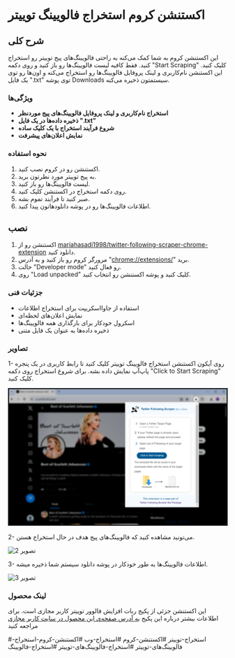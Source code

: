 # اکستنشن کروم استخراج فالویینگ توییتر



## شرح کلی

این اکستنشن کروم به شما کمک می‌کنه به راحتی فالویینگ‌های پیج توییتر رو استخراج کنید. فقط کافیه لیست فالویینگ‌ها رو باز کنید و روی دکمه "Start Scraping" کلیک کنید. این اکستنشن نام‌کاربری و لینک پروفایل فالویینگ‌ها رو استخراج می‌کنه و اون‌ها رو توی یک فایل ".txt" توی پوشه Downloads سیستمتون ذخیره می‌کنه.




### ویژگی‌ها 

*   **استخراج نام‌کاربری و لینک پروفایل فالویینگ‌های پیج موردنظر**
*   **ذخیره داده‌ها در یک فایل ".txt"**
*   **شروع فرآیند استخراج با یک کلیک ساده**
*   **نمایش اعلان‌های پیشرفت**


### نحوه استفاده

1. اکستنشن رو در کروم نصب کنید.
2. به پیج توییتر مورد نظرتون برید.
3. لیست فالویینگ‌ها رو باز کنید.
4. روی دکمه استخراج در اکستنشن کلیک کنید.
5. صبر کنید تا فرآیند تموم بشه.
6. اطلاعات فالویینگ‌ها رو در پوشه دانلودهاتون پیدا کنید.


## نصب

1. اکستنشن رو از [mariahasadi1998/twitter-following-scraper-chrome-extension](https://github.com/mariahasadi1998/twitter-following-scraper-chrome-extension) دانلود کنید.
2. مرورگر کروم رو باز کنید و به آدرس "[chrome://extensions/](chrome://extensions/)" برید.
3. حالت "Developer mode" رو فعال کنید.
4. روی "Load unpacked" کلیک کنید و پوشه اکستنشن رو انتخاب کنید.


### جزئیات فنی

- استفاده از جاوااسکریپت برای استخراج اطلاعات
- نمایش اعلان‌های لحظه‌ای
- اسکرول خودکار برای بارگذاری همه فالویینگ‌ها
- ذخیره داده‌ها به عنوان یک فایل متنی

  

### تصاویر

1- روی آیکون اکستنشن استخراج فالویینگ توییتر کلیک کنید تا رابط کاربری در یک پنجره پاپ‌آپ نمایش داده بشه. برای شروع استخراج روی دکمه "Click to Start Scraping" کلیک کنید.

   ![تصویر 1](screenshot/extension-1.png)

2- می‌تونید مشاهده کنید که فالویینگ‌های پیج هدف در حال استخراج هستن.

   ![تصویر 2](screenshot/extension–2.png)

3- اطلاعات فالویینگ‌ها به طور خودکار در پوشه دانلود سیستم شما ذخیره میشه.

   ![تصویر 3](screenshot/extension–3.png)



### لینک محصول
این اکستنشن جزئی از پکیج ربات افزایش فالوور توییتر کاربر مجازی است. برای اطلاعات بیشتر درباره این پکیج [به آدرس صفحه‌ی این محصول در سایت کاربر مجازی](https://www.v-user.com/fa/محصولات/ربات-افزایش-فالوور-توییتر) مراجعه کنید


#استخراج-توییتر #اکستنشن-کروم #استخراج-وب #اکستنشن-کروم-استخراج-فالویینگ‌های-توییتر #استخراج-فالویینگ‌های-توییتر #استخراج-فالویینگ
